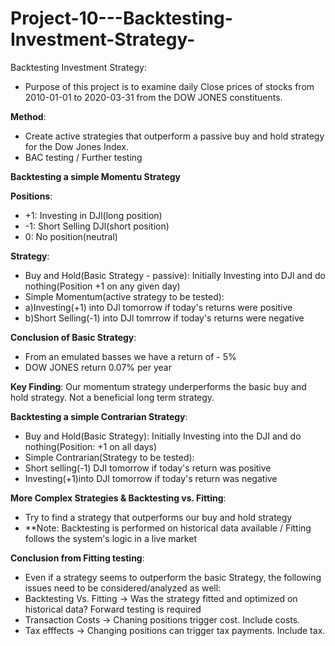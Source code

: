 # Project-10---Backtesting-Investment-Strategy-

Backtesting Investment Strategy:
- Purpose of this project is to examine daily Close prices of stocks from 2010-01-01 to 2020-03-31 from the DOW JONES constituents. 

__Method__:
- Create active strategies that outperform a passive buy and hold strategy for the Dow Jones Index.
- BAC testing / Further testing

__Backtesting a simple Momentu Strategy__

__Positions__:
- +1: Investing in DJl(long position)
- -1: Short Selling DJl(short position)
- 0: No position(neutral)

__Strategy__:
- Buy and Hold(Basic Strategy - passive): Initially Investing into DJl and do nothing(Position +1 on any given day)
- Simple Momentum(active strategy to be tested):
- a)Investing(+1) into DJl tomorrow if today's returns were positive
- b)Short Selling(-1) into DJl tomrrow if today's returns were negative


__Conclusion of Basic Strategy__:

- From an emulated basses we have a return of - 5%
- DOW JONES return 0.07% per year

__Key Finding__:
Our momentum strategy underperforms the basic buy and hold strategy. Not a beneficial long term strategy.


__Backtesting a simple Contrarian Strategy__:

- Buy and Hold(Basic Strategy): Initially Investing into the DJI and do nothing(Position: +1 on all days)
- Simple Contrarian(Strategy to be tested):
- Short selling(-1) DJI tomorrow if today's return was positive
- Investing(+1)into DJI tomorrow if today's return was negative


__More Complex Strategies & Backtesting vs. Fitting__:
- Try to find a strategy that outperforms our buy and hold strategy
- **Note: Backtesting is performed on historical data available / Fitting follows the system's logic in a live market

__Conclusion from Fitting testing__:

- Even if a strategy seems to outperform the basic Strategy, the following issues need to be considered/analyzed as well:
- Backtesting Vs. Fitting -> Was the strategy fitted and optimized on historical data? Forward testing is required
- Transaction Costs -> Chaning positions trigger cost. Include costs.
- Tax efffects -> Changing positions can trigger tax payments. Include tax.



